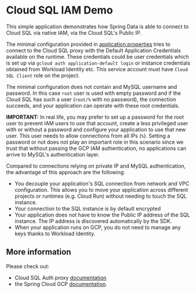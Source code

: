 # Cloud SQL IAM Demo

This simple application demonstrates how Spring Data is able to connect to Cloud SQL via native IAM, via the Cloud SQL's Public IP.

The minimal configuration provided in [application.properties](src/main/resources/application.properties) tries to connect to the Cloud SQL proxy with the Default Application Credentials available on the runtime. These credentials could be user credentials which is set up via `gcloud auth application-default login` or instance credentials obtained from Workload Identity etc. This service account must have `Cloud SQL Client` role on the project.

The minimal configuration does not contain and MySQL username and password. In this case `root` user is used with empty password and if the Cloud SQL has such a user (`root/%` with no password), the connection succeeds, and your application can operate with these root credentials.

**IMPORTANT:** In real life, you may prefer to set up a password for the root user to prevent IAM users to use that account, create a less privileged user with or without a password and configure your application to use that new user. This user needs to allow connections from all IPs (`%`). Setting a password or not does not play an important role in this scenario since we trust that without passing the GCP IAM authentication, no applications can arrive to MySQL's authentication layer.

Compared to connections relying on private IP and MySQL authentication, the advantage of this approach are the following:

- You decouple your application's SQL connection from network and VPC configuration. This allows you to move your application across different projects or runtimes (e.g. Cloud Run) without needing to touch the SQL instance.
- Your connection to the SQL instance is by default encrypted
- Your application does not have to know the Public IP address of the SQL instance. The IP address is discovered automatically by the SDK.
- When your application runs on GCP, you do not need to manage any keys thanks to Workload Identity.

## More information

Please check out:

- Cloud SQL Auth proxy [documentation](https://cloud.google.com/sql/docs/mysql/sql-proxy)
- the Spring Cloud GCP [documentation](https://cloud.spring.io/spring-cloud-gcp/multi/multi__spring_jdbc.html#_spring_jdbc).